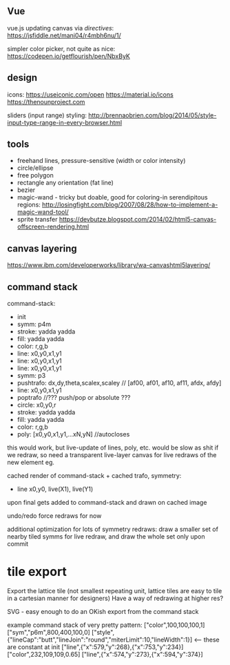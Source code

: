 ## Vue

vue.js updating canvas via _directives_:
https://jsfiddle.net/mani04/r4mbh6nu/1/

simpler color picker, not quite as nice:
https://codepen.io/getflourish/pen/NbxByK

## design

icons:
    https://useiconic.com/open
    https://material.io/icons
    https://thenounproject.com

sliders (input range) styling:
    http://brennaobrien.com/blog/2014/05/style-input-type-range-in-every-browser.html

## tools

- freehand lines, pressure-sensitive (width or color intensity)
- circle/ellipse
- free polygon
- rectangle any orientation (fat line)
- bezier
- magic-wand - tricky but doable, good for coloring-in serendipitous regions:
  http://losingfight.com/blog/2007/08/28/how-to-implement-a-magic-wand-tool/
- sprite transfer
  https://devbutze.blogspot.com/2014/02/html5-canvas-offscreen-rendering.html

## canvas layering

https://www.ibm.com/developerworks/library/wa-canvashtml5layering/

## command stack

command-stack:
 - init
 - symm: p4m
 - stroke: yadda yadda
 - fill: yadda yadda
 - color: r,g,b
 - line: x0,y0,x1,y1
 - line: x0,y0,x1,y1
 - line: x0,y0,x1,y1
 - symm: p3
 - pushtrafo: dx,dy,theta,scalex,scaley // [af00, af01, af10, af11, afdx, afdy]
 - line: x0,y0,x1,y1
 - poptrafo //??? push/pop or absolute ???
 - circle: x0,y0,r
 - stroke: yadda yadda
 - fill: yadda yadda
 - color: r,g,b
 - poly: [x0,y0,x1,y1,...xN,yN] //autocloses

this would work, but live-update of lines, poly, etc. would be slow as shit if we redraw,
so need a transparent live-layer canvas for live redraws of the new element eg.

cached render of command-stack + cached trafo, symmetry:
 - line x0,y0, live(X1), live(Y1)

upon final gets added to command-stack and drawn on cached image

undo/redo force redraws for now

additional optimization for lots of symmetry redraws: draw a smaller set of nearby tiled symms for live redraw, and draw the whole set only upon commit

# tile export

Export the lattice tile (not smallest repeating unit, lattice
tiles are easy to tile in a cartesian manner for designers)
Have a way of redrawing at higher res?

SVG - easy enough to do an OKish export from the command stack


example command stack of very pretty pattern:
["color",100,100,100,1]
["sym","p6m",800,400,100,0]
["style",{"lineCap":"butt","lineJoin":"round","miterLimit":10,"lineWidth":1}]
<-- these are constant at init
["line",{"x":579,"y":268},{"x":753,"y":234}]
["color",232,109,109,0.65]
["line",{"x":574,"y":273},{"x":594,"y":374}]
